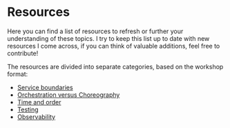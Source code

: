 # Resources

Here you can find a list of resources to refresh or further your understanding of these topics. I try to keep this list up to date with new resources I come across, if you can think of valuable additions, feel free to contribute!

The resources are divided into separate categories, based on the workshop format:

- [Service boundaries](service-boundaries.md)
- [Orchestration versus Choreography](orchestration-vs-choreography.md)
- [Time and order](time-and-order.md)
- [Testing](testing.md)
- [Observability](observability.md)